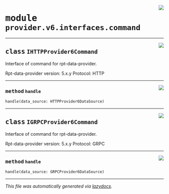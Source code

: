 <!-- markdownlint-disable -->

<a href="../../th2_data_services/provider/v6/interfaces/command.py#L0"><img align="right" style="float:right;" src="https://img.shields.io/badge/-source-cccccc?style=flat-square"></a>

# <kbd>module</kbd> `provider.v6.interfaces.command`






---

<a href="../../th2_data_services/provider/v6/interfaces/command.py#L22"><img align="right" style="float:right;" src="https://img.shields.io/badge/-source-cccccc?style=flat-square"></a>

## <kbd>class</kbd> `IHTTPProvider6Command`
Interface of command for rpt-data-provider. 

Rpt-data-provider version: 5.x.y Protocol: HTTP 




---

<a href="../../th2_data_services/provider/v6/interfaces/command.py#L29"><img align="right" style="float:right;" src="https://img.shields.io/badge/-source-cccccc?style=flat-square"></a>

### <kbd>method</kbd> `handle`

```python
handle(data_source: HTTPProvider6DataSource)
```






---

<a href="../../th2_data_services/provider/v6/interfaces/command.py#L34"><img align="right" style="float:right;" src="https://img.shields.io/badge/-source-cccccc?style=flat-square"></a>

## <kbd>class</kbd> `IGRPCProvider6Command`
Interface of command for rpt-data-provider. 

Rpt-data-provider version: 5.x.y Protocol: GRPC 




---

<a href="../../th2_data_services/provider/v6/interfaces/command.py#L41"><img align="right" style="float:right;" src="https://img.shields.io/badge/-source-cccccc?style=flat-square"></a>

### <kbd>method</kbd> `handle`

```python
handle(data_source: GRPCProvider6DataSource)
```








---

_This file was automatically generated via [lazydocs](https://github.com/ml-tooling/lazydocs)._
